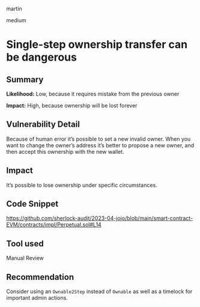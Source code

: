martin

medium

# Single-step ownership transfer can be dangerous

## Summary

**Likelihood:**
Low, because it requires mistake from the previous owner

**Impact:**
High, because ownership will be lost forever

## Vulnerability Detail

Because of human error it’s possible to set a new invalid owner. When you want to change the owner’s address it’s better to propose a new owner, and then accept this ownership with the new wallet.

## Impact

It’s possible to lose ownership under specific circumstances.

## Code Snippet

https://github.com/sherlock-audit/2023-04-jojo/blob/main/smart-contract-EVM/contracts/impl/Perpetual.sol#L14

## Tool used

Manual Review

## Recommendation

Consider using an `Ownable2Step` instead of `Ownable` as well as a timelock for important admin actions.